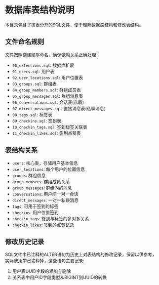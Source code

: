 # 数据库表结构说明

本目录包含了按表分开的SQL文件，便于理解数据库结构和修改表结构。

## 文件命名规则

文件按照创建顺序命名，确保依赖关系正确处理：

- `00_extensions.sql`: 数据库扩展
- `01_users.sql`: 用户表
- `02_user_locations.sql`: 用户位置表
- `03_groups.sql`: 群组表
- `04_group_members.sql`: 群组成员表
- `05_group_messages.sql`: 群组消息表
- `06_conversations.sql`: 会话表(私聊)
- `07_direct_messages.sql`: 直接消息表(私聊消息)
- `08_tags.sql`: 标签表
- `09_checkins.sql`: 签到表
- `10_checkin_tags.sql`: 签到标签关联表
- `11_checkin_likes.sql`: 签到点赞表

## 表结构关系

- `users`: 核心表，存储用户基本信息
- `user_locations`: 每个用户的位置信息
- `groups`: 群组信息
- `group_members`: 群组成员关系
- `group_messages`: 群组内的消息
- `conversations`: 用户间一对一会话
- `direct_messages`: 一对一私聊消息
- `tags`: 可用于签到的标签
- `checkins`: 用户位置签到
- `checkin_tags`: 签到与标签的多对多关系
- `checkin_likes`: 签到的点赞记录

## 修改历史记录

SQL文件中已注释的ALTER语句为历史上对表结构的修改记录，保留以供参考，实际使用中已注释掉，这些语句主要记录:

1. 用户表UUID字段的添加与删除
2. 关系表中用户ID字段类型从BIGINT到UUID的转换 